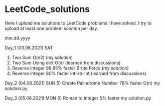# LeetCode_solutions
Here I upload me solutions to LeetCode problems I have solved.
I try to upload at least one problem solution per day.

mm.dd.yyyy

Day_1 (03.06.2021) SAT
1) Two Sum O(n2) (my solution)
2) Two Sum Using dict O(n) (learned from discussions)
3) Reverse Integer 99.85% faster Brute Force (my solution)
4) Reverse Integer 80% faster int-str-int (learned from discussions)

Day_2 (04.06.2021) SUN
5) Create Palindrome Number 78% faster O(n) my solution.py

Day_3 (05.06.2021) MON
6) Roman to Integer 5% faster my solution.py

